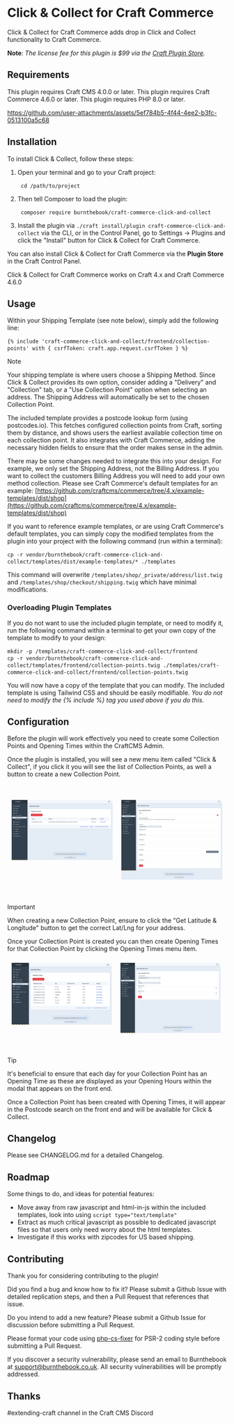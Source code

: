 # Click & Collect for Craft Commerce

Click & Collect for Craft Commerce adds drop in Click and Collect functionality to Craft Commerce.

**Note**: _The license fee for this plugin is $99 via the [Craft Plugin Store](https://plugins.craftcms.com/developer/burnthebook?craft4)._

## Requirements

This plugin requires Craft CMS 4.0.0 or later.
This plugin requires Craft Commerce 4.6.0 or later.
This plugin requires PHP 8.0 or later.

https://github.com/user-attachments/assets/5ef784b5-4f44-4ee2-b3fc-0513100a5c68

## Installation

To install Click & Collect, follow these steps:

1. Open your terminal and go to your Craft project:

        cd /path/to/project

2. Then tell Composer to load the plugin:

        composer require burnthebook/craft-commerce-click-and-collect

3. Install the plugin via `./craft install/plugin craft-commerce-click-and-collect` via the CLI, or in the Control Panel, go to Settings → Plugins and click the "Install" button for Click & Collect for Craft Commerce.

You can also install Click & Collect for Craft Commerce via the **Plugin Store** in the Craft Control Panel.

Click & Collect for Craft Commerce works on Craft 4.x and Craft Commerce 4.6.0

## Usage

Within your Shipping Template (see note below), simply add the following line:

```
{% include 'craft-commerce-click-and-collect/frontend/collection-points' with { csrfToken: craft.app.request.csrfToken } %}
```

> [!NOTE]  
> Your shipping template is where users choose a Shipping Method. Since Click & Collect provides its own option, consider adding a "Delivery" and "Collection" tab, or a "Use Collection Point" option when selecting an address. The Shipping Address will automatically be set to the chosen Collection Point.

The included template provides a postcode lookup form (using postcodes.io). This fetches configured collection points from Craft, sorting them by distance, and shows users the earliest available collection time on each collection point. It also integrates with Craft Commerce, adding the necessary hidden fields to ensure that the order makes sense in the admin.

There may be some changes needed to integrate this into your design. For example, we only set the Shipping Address, not the Billing Address. If you want to collect the customers Billing Address you will need to add your own method collection. Please see Craft Commerce's default templates for an example: [https://github.com/craftcms/commerce/tree/4.x/example-templates/dist/shop](https://github.com/craftcms/commerce/tree/4.x/example-templates/dist/shop)

If you want to reference example templates, or are using Craft Commerce's default templates, you can simply copy the modified templates from the plugin into your project with the following command (run within a terminal):

```
cp -r vendor/burnthebook/craft-commerce-click-and-collect/templates/dist/example-templates/* ./templates
```

This command will overwrite `/templates/shop/_private/address/list.twig` and `/templates/shop/checkout/shipping.twig` which have minimal modifications.

### Overloading Plugin Templates

If you do not want to use the included plugin template, or need to modify it, run the following command within a terminal to get your own copy of the template to modify to your design:

```
mkdir -p /templates/craft-commerce-click-and-collect/frontend
cp -r vendor/burnthebook/craft-commerce-click-and-collect/templates/frontend/collection-points.twig ./templates/craft-commerce-click-and-collect/frontend/collection-points.twig
```

You will now have a copy of the template that you can modify. The included template is using Tailwind CSS and should be easily modifiable. _You do not need to modify the {% include %} tag you used above if you do this._

## Configuration

Before the plugin will work effectively you need to create some Collection Points and Opening Times within the CraftCMS Admin.

Once the plugin is installed, you will see a new menu item called "Click & Collect", if you click it you will see the list of Collection Points, as well a button to create a new Collection Point.

<br>
<div style="display:flex;margin:10px 0;">
<div style="width:50%;padding:10px;">
<img src="https://raw.githubusercontent.com/Burnthebook/craft-commerce-click-and-collect/refs/heads/main/docs/img/collection-points-index.png">
</div>
<div style="width:50%;padding:10px;">
<img src="https://raw.githubusercontent.com/Burnthebook/craft-commerce-click-and-collect/refs/heads/main/docs/img/new-collection-point.png">
</div>
</div>
<br>

> [!IMPORTANT]  
> When creating a new Collection Point, ensure to click the "Get Latitude & Longitude" button to get the correct Lat/Lng for your address.

Once your Collection Point is created you can then create Opening Times for that Collection Point by clicking the Opening Times menu item.
<br>
<div style="display:flex;margin:10px 0;width:500px;">
<div style="width:250px;padding:10px;">
<img src="https://raw.githubusercontent.com/Burnthebook/craft-commerce-click-and-collect/refs/heads/main/docs/img/collection-times-index.png">
</div>
<div style="width:250px;padding:10px;">
<img src="https://raw.githubusercontent.com/Burnthebook/craft-commerce-click-and-collect/refs/heads/main/docs/img/new-collection-time.png">
</div>
</div>
<br>

> [!TIP]
> It's beneficial to ensure that each day for your Collection Point has an Opening Time as these are displayed as your Opening Hours within the modal that appears on the front end.

Once a Collection Point has been created with Opening Times, it will appear in the Postcode search on the front end and will be available for Click & Collect.

## Changelog

Please see CHANGELOG.md for a detailed Changelog.

## Roadmap

Some things to do, and ideas for potential features:

- Move away from raw javascript and html-in-js within the included templates, look into using `script type="text/template"`
- Extract as much critical javascript as possible to dedicated javascript files so that users only need worry about the html templates.
- Investigate if this works with zipcodes for US based shipping.

## Contributing

Thank you for considering contributing to the plugin! 

Did you find a bug and know how to fix it? Please submit a Github Issue with detailed replication steps, and then a Pull Request that references that issue.

Do you intend to add a new feature? Please submit a Github Issue for discussion before submitting a Pull Request.

Please format your code using [php-cs-fixer](https://github.com/PHP-CS-Fixer/PHP-CS-Fixer) for PSR-2 coding style before submitting a Pull Request.

If you discover a security vulnerability, please send an email to Burnthebook at support@burnthebook.co.uk. All security vulnerabilities will be promptly addressed.

## Thanks

#extending-craft channel in the Craft CMS Discord
